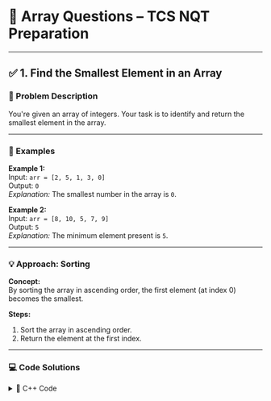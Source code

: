 # 📂 Array Questions – TCS NQT Preparation

---

## ✅ 1. Find the Smallest Element in an Array

### 🧩 Problem Description
You're given an array of integers. Your task is to identify and return the smallest element in the array.

---

### 🧪 Examples

**Example 1:**  
Input: `arr = [2, 5, 1, 3, 0]`  
Output: `0`  
_Explanation:_ The smallest number in the array is `0`.

**Example 2:**  
Input: `arr = [8, 10, 5, 7, 9]`  
Output: `5`  
_Explanation:_ The minimum element present is `5`.

---

### 💡 Approach: Sorting

**Concept:**  
By sorting the array in ascending order, the first element (at index 0) becomes the smallest.

**Steps:**
1. Sort the array in ascending order.
2. Return the element at the first index.

---

### 💻 Code Solutions

<details>
<summary>🔷 C++ Code</summary>

```cpp
#include <bits/stdc++.h>
using namespace std;

// Function to find the minimum element
int findMinElement(vector<int>& nums) {
    sort(nums.begin(), nums.end());  // Sort the array
    return nums[0];                  // First element is the smallest
}

int main() {
    vector<int> arr1 = {2, 5, 1, 3, 0};
    vector<int> arr2 = {8, 10, 5, 7, 9};

    cout << "Smallest element in arr1: " << findMinElement(arr1) << endl;
    cout << "Smallest element in arr2: " << findMinElement(arr2) << endl;

    return 0;
}

</details> <details> <summary>☕ Java Code</summary>

import java.util.Arrays;

public class Main {
    // Function to return the smallest element
    static int findMinElement(int[] arr) {
        Arrays.sort(arr);  // Sort the array
        return arr[0];     // First element is the minimum
    }

    public static void main(String[] args) {
        int[] arr1 = {2, 5, 1, 3, 0};
        int[] arr2 = {8, 10, 5, 7, 9};

        System.out.println("Smallest element in arr1: " + findMinElement(arr1));
        System.out.println("Smallest element in arr2: " + findMinElement(arr2));
    }
}

</details> <details> <summary>🐍 Python Code</summary>

def find_min_element(arr):
    arr.sort()  # Sort the array
    return arr[0]  # Return the first (smallest) element

# Example usage
arr1 = [2, 5, 1, 3, 0]
arr2 = [8, 10, 5, 7, 9]

print("Smallest element in arr1:", find_min_element(arr1))
print("Smallest element in arr2:", find_min_element(arr2))

